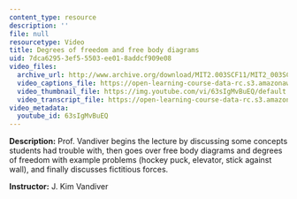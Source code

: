 ```yaml
---
content_type: resource
description: ''
file: null
resourcetype: Video
title: Degrees of freedom and free body diagrams
uid: 7dca6295-3ef5-5503-ee01-8addcf909e08
video_files:
  archive_url: http://www.archive.org/download/MIT2.003SCF11/MIT2_003SCF11_lec07_300k.mp4
  video_captions_file: https://open-learning-course-data-rc.s3.amazonaws.com/2-003sc-engineering-dynamics-fall-2011/c6c6394de94754daa16f7863f5f524b9_63sIgMvBuEQ.vtt
  video_thumbnail_file: https://img.youtube.com/vi/63sIgMvBuEQ/default.jpg
  video_transcript_file: https://open-learning-course-data-rc.s3.amazonaws.com/2-003sc-engineering-dynamics-fall-2011/e365560d0b57fb01cc91f98ca1ebe517_63sIgMvBuEQ.pdf
video_metadata:
  youtube_id: 63sIgMvBuEQ
---
```


**Description:** Prof. Vandiver begins the lecture by discussing some concepts students had trouble with, then goes over free body diagrams and degrees of freedom with example problems (hockey puck, elevator, stick against wall), and finally discusses fictitious forces.

**Instructor:** J. Kim Vandiver